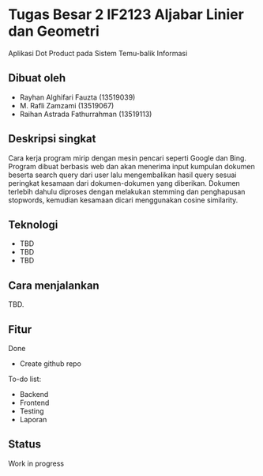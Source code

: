 # Tugas Besar 2 IF2123 Aljabar Linier dan Geometri
Aplikasi Dot Product pada Sistem Temu-balik Informasi

## Dibuat oleh
* Rayhan Alghifari Fauzta (13519039)
* M. Rafli Zamzami (13519067)
* Raihan Astrada Fathurrahman (13519113)

## Deskripsi singkat
Cara kerja program mirip dengan mesin pencari seperti Google dan Bing. Program dibuat berbasis web dan akan menerima input kumpulan dokumen beserta search query dari user lalu mengembalikan hasil query sesuai peringkat kesamaan dari dokumen-dokumen yang diberikan. Dokumen terlebih dahulu diproses dengan melakukan stemming dan penghapusan stopwords, kemudian kesamaan dicari menggunakan cosine similarity.

## Teknologi
* TBD
* TBD
* TBD

## Cara menjalankan
TBD.

## Fitur
Done
* Create github repo

To-do list:
* Backend
* Frontend
* Testing
* Laporan

## Status
Work in progress
